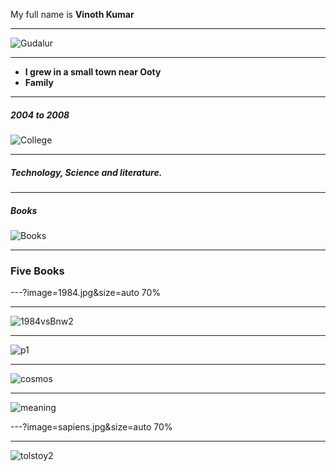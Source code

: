 My full name is **Vinoth Kumar**

---

![Gudalur](gudalur.jpg)

---

* **I grew in a small town near Ooty** 
* **Family**

---
##### 2004 to 2008
![College](cit.jpg)

---

##### Technology, Science and literature.

---

##### Books

![Books](books.jpg)

---

### Five Books 

---?image=1984.jpg&size=auto 70%

---

![1984vsBnw2](p31.jpg)

---

![p1](p1.jpg)

---

![cosmos](cosmos.jpg)

---

![meaning](meaning.jpg)


---?image=sapiens.jpg&size=auto 70%

---
![tolstoy2](tolstoy2.jpg)











